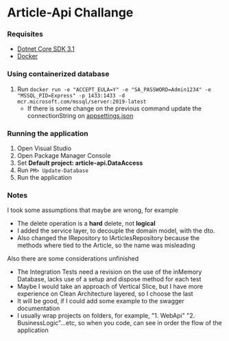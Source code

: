 # Article-Api Challange
### Requisites
* [Dotnet Core SDK 3.1](https://dotnet.microsoft.com/en-us/download/dotnet/3.1)
* [Docker](https://docs.docker.com/get-docker/)

### Using containerized database

1. Run `docker run -e "ACCEPT_EULA=Y" -e "SA_PASSWORD=Admin1234" -e "MSSQL_PID=Express" -p 1433:1433 -d mcr.microsoft.com/mssql/server:2019-latest`
    * If there is some change on the previous command update the connectionString on [appsettings.json](../master/article-api.WebApi/appsettings.json)

### Running the application

1. Open Visual Studio
2. Open Package Manager Console
3. Set **Default project: article-api.DataAccess**
4. Run `PM> Update-Database`
5. Run the application

### Notes

I took some assumptions that maybe are wrong, for example
- The delete operation is a **hard** delete, not **logical**
- I added the service layer, to decouple the domain model, with the dto.
- Also changed the IRepository to IArticlesRepository because the methods where tied to the Article, so the name was misleading

Also there are some considerations unfinished
- The Integration Tests need a revision on the use of the inMemory Database, lacks use of a setup and dispose method for each test
- Maybe I would take an approach of Vertical Slice, but I have more experience on Clean Architecture layered, so I choose the last
- It will be good, if I could add some example to the swagger documentation
- I usually wrap projects on folders, for example, "1. WebApi" "2. BusinessLogic"...etc, so when you code, can see in order the flow of the application
